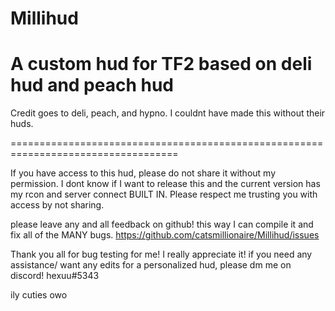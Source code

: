# Millihud
A custom hud for TF2 based on deli hud and peach hud
==================================================================================
Credit goes to deli, peach, and hypno. I couldnt have made this without their huds.

===================================================================================

If you have access to this hud, please do not share it without my permission. I dont know if I want
to release this and the current version has my rcon and server connect BUILT IN. Please respect me
trusting you with access by not sharing.

please leave any and all feedback on github! this way I can compile it and fix all of the MANY bugs.
https://github.com/catsmillionaire/Millihud/issues


Thank you all for bug testing for me! I really appreciate it! if you need any assistance/ want any edits
for a personalized hud, please dm me on discord! hexuu#5343

ily cuties owo
